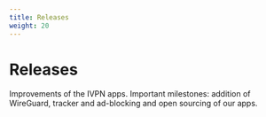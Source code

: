 ```yaml
---
title: Releases
weight: 20
---
```

# Releases

Improvements of the IVPN apps. Important milestones: addition of WireGuard, tracker and ad-blocking and open sourcing of our apps.